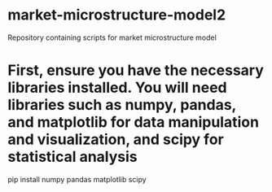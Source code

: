 # market-microstructure-model2
Repository containing scripts for market microstructure model

# First, ensure you have the necessary libraries installed. You will need libraries such as numpy, pandas, and matplotlib for data manipulation and visualization, and scipy for statistical analysis

pip install numpy pandas matplotlib scipy



